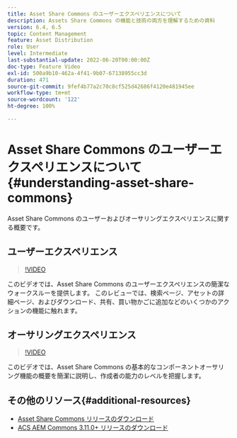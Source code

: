 ```yaml
---
title: Asset Share Commons のユーザーエクスペリエンスについて
description: Assets Share Commons の機能と技術の両方を理解するための資料
version: 6.4, 6.5
topic: Content Management
feature: Asset Distribution
role: User
level: Intermediate
last-substantial-update: 2022-06-20T00:00:00Z
doc-type: Feature Video
exl-id: 500a9b10-462a-4f41-9b07-67138955cc3d
duration: 471
source-git-commit: 9fef4b77a2c70c8cf525d42686f4120e481945ee
workflow-type: tm+mt
source-wordcount: '122'
ht-degree: 100%

---
```


# Asset Share Commons のユーザーエクスペリエンスについて{#understanding-asset-share-commons}

Asset Share Commons のユーザーおよびオーサリングエクスペリエンスに関する概要です。

## ユーザーエクスペリエンス

>[!VIDEO](https://video.tv.adobe.com/v/20497?quality=12&learn=on)

このビデオでは、Asset Share Commons のユーザーエクスペリエンスの簡潔なウォークスルーを提供します。 このレビューでは、検索ページ、アセットの詳細ページ、およびダウンロード、共有、買い物かごに追加などのいくつかのアクションの機能に触れます。

## オーサリングエクスペリエンス

>[!VIDEO](https://video.tv.adobe.com/v/20498?quality=12&learn=on)

このビデオでは、Asset Share Commons の基本的なコンポーネントオーサリング機能の概要を簡潔に説明し、作成者の能力のレベルを把握します。

## その他のリソース{#additional-resources}

* [Asset Share Commons リリースのダウンロード](https://github.com/Adobe-Marketing-Cloud/asset-share-commons/releases)
* [ACS AEM Commons 3.11.0+ リリースのダウンロード](https://github.com/Adobe-Consulting-Services/acs-aem-commons/releases)

